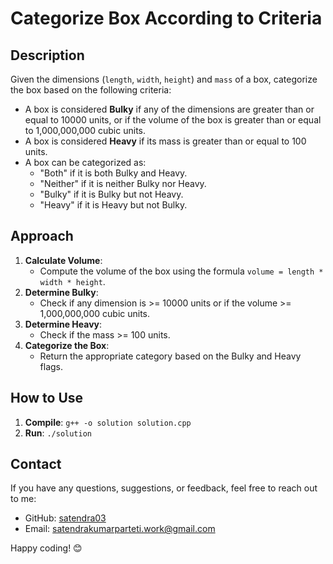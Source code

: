 # Categorize Box According to Criteria

## Description

Given the dimensions (`length`, `width`, `height`) and `mass` of a box, categorize the box based on the following criteria:

- A box is considered **Bulky** if any of the dimensions are greater than or equal to 10000 units, or if the volume of the box is greater than or equal to 1,000,000,000 cubic units.
- A box is considered **Heavy** if its mass is greater than or equal to 100 units.
- A box can be categorized as:
  - "Both" if it is both Bulky and Heavy.
  - "Neither" if it is neither Bulky nor Heavy.
  - "Bulky" if it is Bulky but not Heavy.
  - "Heavy" if it is Heavy but not Bulky.

## Approach

1. **Calculate Volume**:
   - Compute the volume of the box using the formula `volume = length * width * height`.
2. **Determine Bulky**:
   - Check if any dimension is >= 10000 units or if the volume >= 1,000,000,000 cubic units.
3. **Determine Heavy**:
   - Check if the mass >= 100 units.
4. **Categorize the Box**:
   - Return the appropriate category based on the Bulky and Heavy flags.

## How to Use

1. **Compile**: `g++ -o solution solution.cpp`
2. **Run**: `./solution`

## Contact

If you have any questions, suggestions, or feedback, feel free to reach out to me:

- GitHub: [satendra03](https://github.com/satendra03)
- Email: [satendrakumarparteti.work@gmail.com](mailto:satendrakumarparteti.work@gmail.com)

Happy coding! 😊
